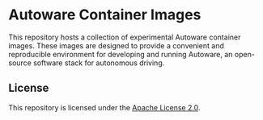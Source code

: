 # Autoware Container Images

This repository hosts a collection of experimental Autoware container images. These images are designed to provide a convenient and reproducible environment for developing and running Autoware, an open-source software stack for autonomous driving.

## License

This repository is licensed under the [Apache License 2.0](LICENSE).
